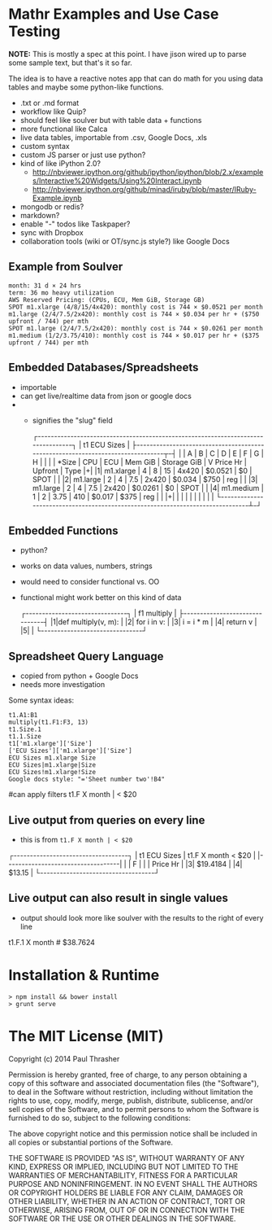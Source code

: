 # Mathr Examples and Use Case Testing

__NOTE:__ This is mostly a spec at this point. I have jison wired up to parse some sample text, but that's it so far.

The idea is to have a reactive notes app that can do math for you using data tables and maybe some python-like functions.

- .txt or .md format
- workflow like Quip?
- should feel like soulver but with table data + functions
- more functional like Calca
- live data tables, importable from .csv, Google Docs, .xls
- custom syntax
- custom JS parser or just use python?
- kind of like iPython 2.0?
  - http://nbviewer.ipython.org/github/ipython/ipython/blob/2.x/examples/Interactive%20Widgets/Using%20Interact.ipynb
  - http://nbviewer.ipython.org/github/minad/iruby/blob/master/IRuby-Example.ipynb
- mongodb or redis?
- markdown?
- enable "-" todos like Taskpaper?
- sync with Dropbox
- collaboration tools (wiki or OT/sync.js style?) like Google Docs

## Example from Soulver

    month: 31 d × 24 hrs
    term: 36 mo heavy utilization
    AWS Reserved Pricing: (CPUs, ECU, Mem GiB, Storage GB)
    SPOT m1.xlarge (4/8/15/4x420): monthly cost is 744 × $0.0521 per month
    m1.large (2/4/7.5/2x420): monthly cost is 744 × $0.034 per hr + ($750 upfront / 744) per mth
    SPOT m1.large (2/4/7.5/2x420): monthly cost is 744 × $0.0261 per month
    m1.medium (1/2/3.75/410): monthly cost is 744 × $0.017 per hr + ($375 upfront / 744) per mth

## Embedded Databases/Spreadsheets

- importable
- can get live/realtime data from json or google docs
- * signifies the "slug" field

    ┌---------------------------------------------------------------------------------┐
    |                                 t1 ECU Sizes                                    |
    ├-------------------------------------------------------------------------------┬-┤
    | | A         | B   | C   | D       | E           | F          | G       | H    | |
    | | *Size     | CPU | ECU | Mem GiB | Storage GiB | V Price Hr | Upfront | Type |+|
    |1| m1.xlarge |   4 |   8 |      15 |       4x420 |    $0.0521 |      $0 | SPOT | |
    |2| m1.large  |   2 |   4 |     7.5 |       2x420 |     $0.034 |    $750 | reg  | |
    |3| m1.large  |   2 |   4 |     7.5 |       2x420 |    $0.0261 |      $0 | SPOT | |
    |4| m1.medium |   1 |   2 |    3.75 |         410 |     $0.017 |    $375 | reg  | |
    |+|           |     |     |         |             |            |         |      | |
    └-------------------------------------------------------------------------------┴-┘

## Embedded Functions

- python?
- works on data values, numbers, strings
- would need to consider functional vs. OO
- functional might work better on this kind of data

    ┌-------------------------------┐
    |          f1 multiply          |
    ├-------------------------------┤
    |1|def multiply(v, m):          |
    |2|  for i in v:                |
    |3|    i = i * m                |
    |4|  return v                   |
    |5|                             |
    └-------------------------------┘

## Spreadsheet Query Language

- copied from python + Google Docs
- needs more investigation

Some syntax ideas:

    t1.A1:B1
    multiply(t1.F1:F3, 13)
    t1.Size.1
    t1.1.Size
    t1['m1.xlarge']['Size']
    ['ECU Sizes']['m1.xlarge']['Size']
    ECU Sizes m1.xlarge Size
    ECU Sizes|m1.xlarge|Size
    ECU Sizes!m1.xlarge!Size
    Google docs style: "='Sheet number two'!B4"

#can apply filters
t1.F X month | < $20

## Live output from queries on every line

- this is from `t1.F X month | < $20`

┌-----------------------------------┐
| t1 ECU Sizes | t1.F X month < $20 |
|-----------------------------------|
| | F                               |
| |                        Price Hr |
|3|                        $19.4184 |
|4|                          $13.15 |
└-----------------------------------┘

## Live output can also result in single values

- output should look more like soulver with the results to the right of every line

t1.F.1 X month # $38.7624


# Installation & Runtime

    > npm install && bower install
    > grunt serve


# The MIT License (MIT)

Copyright (c) 2014 Paul Thrasher

Permission is hereby granted, free of charge, to any person obtaining a copy
of this software and associated documentation files (the "Software"), to deal
in the Software without restriction, including without limitation the rights
to use, copy, modify, merge, publish, distribute, sublicense, and/or sell
copies of the Software, and to permit persons to whom the Software is
furnished to do so, subject to the following conditions:

The above copyright notice and this permission notice shall be included in
all copies or substantial portions of the Software.

THE SOFTWARE IS PROVIDED "AS IS", WITHOUT WARRANTY OF ANY KIND, EXPRESS OR
IMPLIED, INCLUDING BUT NOT LIMITED TO THE WARRANTIES OF MERCHANTABILITY,
FITNESS FOR A PARTICULAR PURPOSE AND NONINFRINGEMENT. IN NO EVENT SHALL THE
AUTHORS OR COPYRIGHT HOLDERS BE LIABLE FOR ANY CLAIM, DAMAGES OR OTHER
LIABILITY, WHETHER IN AN ACTION OF CONTRACT, TORT OR OTHERWISE, ARISING FROM,
OUT OF OR IN CONNECTION WITH THE SOFTWARE OR THE USE OR OTHER DEALINGS IN
THE SOFTWARE.
